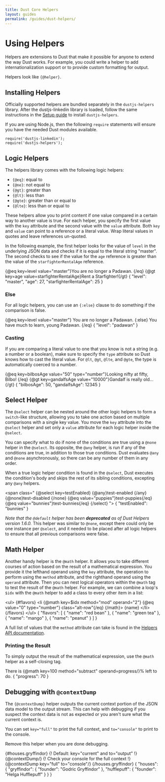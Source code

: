```yaml
---
title: Dust Core Helpers
layout: guides
permalink: /guides/dust-helpers/
---
```


# Using Helpers

Helpers are extensions to Dust that make it possible for anyone to extend the way Dust works. For example, you could write a helper to add internationalization support or to provide custom formatting for output.

Helpers look like `{@helper}`.

## Installing Helpers

Officially supported helpers are bundled separately in the `dustjs-helpers` library. After the dustjs-linkedin library is loaded, follow the same instructions in the [Setup guide](/guides/setup/) to install `dustjs-helpers`.

If you are using Node.js, then the following `require` statements will ensure you have the needed Dust modules available.

```
require('dustjs-linkedin');
require('dustjs-helpers');
```

## Logic Helpers

The helpers library comes with the following logic helpers:

* `{@eq}`: equal to
* `{@ne}`: not equal to
* `{@gt}`: greater than
* `{@lt}`: less than
* `{@gte}`: greater than or equal to
* `{@lte}`: less than or equal to

These helpers allow you to print content if one value compared in a certain way to another value is true. For each helper, you specify the first value with the `key` attribute and the second value with the `value` attribute. Both `key` and `value` can point to a reference or a literal value. Wrap literal values in quotes and leave references un-quoted.

In the following example, the first helper looks for the value of `level` in the underlying JSON data and checks if it is equal to the literal string "master". The second checks to see if the value for the `age` reference is greater than the value of the `starfighterRentalAge` reference.

<dust-demo templatename="helpers_logic">
<dust-demo-template showtemplatename="true">
{@eq key=level value="master"}You are no longer a Padawan. {/eq}
{@gt key=age value=starfighterRentalAge}Rent a Starfighter!{/gt}
</dust-demo-template>
<dust-demo-json>
{
  "level": "master",
  "age": 27,
  "starfighterRentalAge": 25
}
</dust-demo-json>
</dust-demo>

### Else

For all logic helpers, you can use an `{:else}` clause to do something if the comparison is false.

<dust-demo templatename="helpers_else">
<dust-demo-template showtemplatename="true">
{@eq key=level value="master"}
  You are no longer a Padawan.
{:else}
  You have much to learn, young Padawan.
{/eq}
</dust-demo-template>
<dust-demo-json>
{
  "level": "padawan"
}
</dust-demo-json>
</dust-demo>

### Casting

If you are comparing a literal value to one that you know is not a string (e.g. a number or a boolean), make sure to specify the `type` attribute so Dust knows how to cast the literal value. For `@lt`, `@gt`, `@lte`, and `@gte`, the type is automatically coerced to a number.

<dust-demo templatename="helpers_casting">
<dust-demo-template showtemplatename="true">
{@eq key=bilbosAge value="50" type="number"}Looking nifty at fifty, Bilbo! {/eq}
{@gt key=gandalfsAge value="10000"}Gandalf is really old...{/gt}
</dust-demo-template>
<dust-demo-json>
{
  "bilbosAge": 50,
  "gandalfsAge": 12345
}
</dust-demo-json>
</dust-demo>

## Select Helper

The `@select` helper can be nested around the other logic helpers to form a `switch`-like structure, allowing you to take one action based on multiple comparisons with a single key value. You move the `key` attribute into the `@select` helper and set only a `value` attribute for each logic helper inside the `@select`.

You can specify what to do if none of the conditions are true using a `@none` helper in the `@select`. Its opposite, the `@any` helper, is run if any of the conditions are true, in addition to those true conditions. Dust evaluates `@any` and `@none` asynchronously, so there can be any number of them in any order.

When a true logic helper condition is found in the `@select`, Dust executes the condition's body and skips the rest of its sibling conditions, excepting any `@any` helpers.

<dust-demo templatename="helpers_select">
<dust-demo-template showtemplatename="true">
&lt;span class="
  {@select key=testEnabled}
    {@any}test-enabled {/any}
    {@none}test-disabled {/none}
    {@eq value="puppies"}test-puppies{/eq}
    {@eq value="bunnies"}test-bunnies{/eq}
  {/select}
"&gt;
</dust-demo-template>
<dust-demo-json>
{
  "testEnabled": "bunnies"
}
</dust-demo-json>
</dust-demo>

<!-- TODO update version number -->
*Note that the `@default` helper has been* ***deprecated*** *as of Dust Helpers version 1.6.0.* This helper was similar to `@none`, except there could only be one instance per `@select`, and it needed to be placed after all logic helpers to ensure that all previous comparisons were false.

## Math Helper

Another handy helper is the `@math` helper. It allows you to take different courses of action based on the result of a mathematical expression. You provide it the lefthand operand using the `key` attribute, the operation to perform using the `method` attribute, and the righthand operand using the `operand` attribute. Then you can nest logical operators within the `@math` tag to test the result of the `@math` helper. For example, we can combine a loop's `$idx` with the `@math` helper to add a class to every other item in a list:

<dust-demo templatename="helpers_math">
<dust-demo-template showtemplatename="true">
&lt;ul&gt;
  {#flavors}
    &lt;li
      {@math key=$idx method="mod" operand="2"}
        {@eq value="0" type="number"} class="alt-row"{/eq}
      {/math}&gt;
      {name}
    &lt;/li&gt;
  {/flavors}
&lt;/ul&gt;
</dust-demo-template>
<dust-demo-json>
{
  "flavors": [
    { "name": "red bean" },
    { "name": "green tea" },
    { "name": "mango" },
    { "name": "peanut" }
  ]
}
</dust-demo-json>
</dust-demo>

A full list of values that the `method` attribute can take is found in the [Helpers API documentation](/docs/helpers-api/).

### Printing the Result

To simply output the result of the mathematical expression, use the `@math` helper as a self-closing tag.

<dust-demo templatename="helpers_math_output">
<dust-demo-template showtemplatename="true">
There is {@math key=100 method="subtract" operand=progress/}% left to do.
</dust-demo-template>
<dust-demo-json>
{
  "progress": 70
}
</dust-demo-json>
</dust-demo>

## Debugging with `@contextDump`

The `{@contextDump}` helper outputs the current context portion of the JSON data model to the output stream. This can help with debugging if you suspect the context data is not as expected or you aren't sure what the current context is.

You can set `key="full"` to print the full context, and `to="console"` to print to the console.

Remove this helper when you are done debugging.

<dust-demo templatename="helpers_contextdump">
<dust-demo-template showtemplatename="true">
{#houses.gryffindor}
  {! Default: key="current" and to="output" !}
  {@contextDump/}
  {! Check your console for the full context !}
  {@contextDump key="full" to="console"/}
{/houses.gryffindor}
</dust-demo-template>
<dust-demo-json>
{
  "houses": {
    "gryffindor": {
      "founder": "Godric Gryffindor"
    },
    "hufflepuff": {
      "founder": "Helga Hufflepuff"
    }
  }
}
</dust-demo-json>
</dust-demo>
